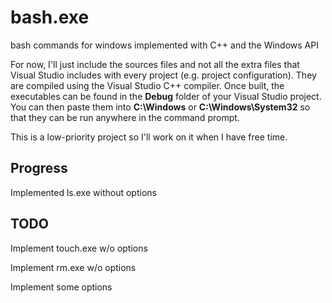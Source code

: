 # bash.exe

bash commands for windows implemented with C++ and the Windows API

For now, I'll just include the sources files and not all the extra
files that Visual Studio includes with every project (e.g. project
configuration). They are compiled using the Visual Studio C++ compiler.
Once built, the executables can be found in the **Debug** folder of your
Visual Studio project. You can then paste them into **C:\Windows** or
**C:\Windows\System32** so that they can be run anywhere in the command prompt.

This is a low-priority project so I'll work on it when I have free time.

## Progress

Implemented ls.exe without options

## TODO

Implement touch.exe w/o options

Implement rm.exe w/o options

Implement some options